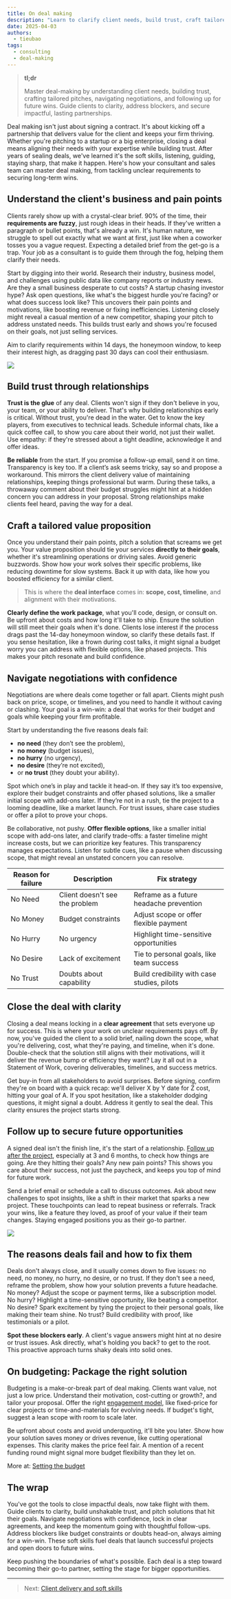 ```yaml
---
title: On deal making
description: "Learn to clarify client needs, build trust, craft tailored pitches, navigate negotiations, and secure long-term wins. Close impactful deals and foster lasting partnerships."
date: 2025-04-03
authors:
  - tieubao
tags:
  - consulting
  - deal-making
---
```


> **tl;dr**
>
> Master deal-making by understanding client needs, building trust, crafting tailored pitches, navigating negotiations, and following up for future wins. Guide clients to clarity, address blockers, and secure impactful, lasting partnerships.

Deal making isn't just about signing a contract. It's about kicking off a partnership that delivers value for the client and keeps your firm thriving. Whether you're pitching to a startup or a big enterprise, closing a deal means aligning their needs with your expertise while building trust. After years of sealing deals, we've learned it's the soft skills, listening, guiding, staying sharp, that make it happen. Here's how your consultant and sales team can master deal making, from tackling unclear requirements to securing long-term wins.

## Understand the client's business and pain points

Clients rarely show up with a crystal-clear brief. 90% of the time, their **requirements are fuzzy**, just rough ideas in their heads. If they've written a paragraph or bullet points, that's already a win. It's human nature, we struggle to spell out exactly what we want at first, just like when a coworker tosses you a vague request. Expecting a detailed brief from the get-go is a trap. Your job as a consultant is to guide them through the fog, helping them clarify their needs.

Start by digging into their world. Research their industry, business model, and challenges using public data like company reports or industry news. Are they a small business desperate to cut costs? A startup chasing investor hype? Ask open questions, like what's the biggest hurdle you're facing? or what does success look like? This uncovers their pain points and motivations, like boosting revenue or fixing inefficiencies. Listening closely might reveal a casual mention of a new competitor, shaping your pitch to address unstated needs. This builds trust early and shows you're focused on their goals, not just selling services.

Aim to clarify requirements within 14 days, the honeymoon window, to keep their interest high, as dragging past 30 days can cool their enthusiasm.

![](assets/xkcd-clear-things-up.png)

## Build trust through relationships

**Trust is the glue** of any deal. Clients won't sign if they don't believe in you, your team, or your ability to deliver. That's why building relationships early is critical. Without trust, you're dead in the water. Get to know the key players, from executives to technical leads. Schedule informal chats, like a quick coffee call, to show you care about their world, not just their wallet. Use empathy: if they're stressed about a tight deadline, acknowledge it and offer ideas.

**Be reliable** from the start. If you promise a follow-up email, send it on time. Transparency is key too. If a client’s ask seems tricky, say so and propose a workaround. This mirrors the client delivery value of maintaining relationships, keeping things professional but warm. During these talks, a throwaway comment about their budget struggles might hint at a hidden concern you can address in your proposal. Strong relationships make clients feel heard, paving the way for a deal.

## Craft a tailored value proposition

Once you understand their pain points, pitch a solution that screams we get you. Your value proposition should tie your services **directly to their goals**, whether it's streamlining operations or driving sales. Avoid generic buzzwords. Show how your work solves their specific problems, like reducing downtime for slow systems. Back it up with data, like how you boosted efficiency for a similar client.

> This is where the **deal interface** comes in: **scope, cost, timeline**, and alignment with their motivations.

**Clearly define the work package**, what you'll code, design, or consult on. Be upfront about costs and how long it'll take to ship. Ensure the solution will still meet their goals when it's done. Clients lose interest if the process drags past the 14-day honeymoon window, so clarify these details fast. If you sense hesitation, like a frown during cost talks, it might signal a budget worry you can address with flexible options, like phased projects. This makes your pitch resonate and build confidence.

## Navigate negotiations with confidence

Negotiations are where deals come together or fall apart. Clients might push back on price, scope, or timelines, and you need to handle it without caving or clashing. Your goal is a win-win: a deal that works for their budget and goals while keeping your firm profitable.

Start by understanding the five reasons deals fail:

- **no need** (they don’t see the problem),
- **no money** (budget issues),
- **no hurry** (no urgency),
- **no desire** (they’re not excited),
- or **no trust** (they doubt your ability).

Spot which one’s in play and tackle it head-on. If they say it’s too expensive, explore their budget constraints and offer phased solutions, like a smaller initial scope with add-ons later. If they’re not in a rush, tie the project to a looming deadline, like a market launch. For trust issues, share case studies or offer a pilot to prove your chops.

Be collaborative, not pushy. **Offer flexible options**, like a smaller initial scope with add-ons later, and clarify trade-offs: a faster timeline might increase costs, but we can prioritize key features. This transparency manages expectations. Listen for subtle cues, like a pause when discussing scope, that might reveal an unstated concern you can resolve.

| Reason for failure | Description                    | Fix strategy                                |
| ------------------ | ------------------------------ | ------------------------------------------- |
| No Need            | Client doesn't see the problem | Reframe as a future headache prevention     |
| No Money           | Budget constraints             | Adjust scope or offer flexible payment      |
| No Hurry           | No urgency                     | Highlight time-sensitive opportunities      |
| No Desire          | Lack of excitement             | Tie to personal goals, like team success    |
| No Trust           | Doubts about capability        | Build credibility with case studies, pilots |

## Close the deal with clarity

Closing a deal means locking in a **clear agreement** that sets everyone up for success. This is where your work on unclear requirements pays off. By now, you've guided the client to a solid brief, nailing down the scope, what you're delivering, cost, what they're paying, and timeline, when it's done. Double-check that the solution still aligns with their motivations, will it deliver the revenue bump or efficiency they want? Lay it all out in a Statement of Work, covering deliverables, timelines, and success metrics.

Get buy-in from all stakeholders to avoid surprises. Before signing, confirm they're on board with a quick recap: we'll deliver X by Y date for Z cost, hitting your goal of A. If you spot hesitation, like a stakeholder dodging questions, it might signal a doubt. Address it gently to seal the deal. This clarity ensures the project starts strong.

## Follow up to secure future opportunities

A signed deal isn't the finish line, it's the start of a relationship. [Follow up after the project](client-delivery.md), especially at 3 and 6 months, to check how things are going. Are they hitting their goals? Any new pain points? This shows you care about their success, not just the paycheck, and keeps you top of mind for future work.

Send a brief email or schedule a call to discuss outcomes. Ask about new challenges to spot insights, like a shift in their market that sparks a new project. These touchpoints can lead to repeat business or referrals. Track your wins, like a feature they loved, as proof of your value if their team changes. Staying engaged positions you as their go-to partner.

![](assets/xkcd-suspicion.png)

## The reasons deals fail and how to fix them

Deals don't always close, and it usually comes down to five issues: no need, no money, no hurry, no desire, or no trust. If they don't see a need, reframe the problem, show how your solution prevents a future headache. No money? Adjust the scope or payment terms, like a subscription model. No hurry? Highlight a time-sensitive opportunity, like beating a competitor. No desire? Spark excitement by tying the project to their personal goals, like making their team shine. No trust? Build credibility with proof, like testimonials or a pilot.

**Spot these blockers early**. A client's vague answers might hint at no desire or trust issues. Ask directly, what's holding you back? to get to the root. This proactive approach turns shaky deals into solid ones.

## On budgeting: Package the right solution

Budgeting is a make-or-break part of deal making. Clients want value, not just a low price. Understand their motivation, cost-cutting or growth?, and tailor your proposal. Offer the right [engagement model](engagement-models.md), like fixed-price for clear projects or time-and-materials for evolving needs. If budget's tight, suggest a lean scope with room to scale later.

Be upfront about costs and avoid underquoting, it'll bite you later. Show how your solution saves money or drives revenue, like cutting operational expenses. This clarity makes the price feel fair. A mention of a recent funding round might signal more budget flexibility than they let on.

More at: [Setting the budget](setting-the-budget.md)

## The wrap

You've got the tools to close impactful deals, now take flight with them. Guide clients to clarity, build unshakable trust, and pitch solutions that hit their goals. Navigate negotiations with confidence, lock in clear agreements, and keep the momentum going with thoughtful follow-ups. Address blockers like budget constraints or doubts head-on, always aiming for a win-win. These soft skills fuel deals that launch successful projects and open doors to future wins.

Keep pushing the boundaries of what's possible. Each deal is a step toward becoming their go-to partner, setting the stage for bigger opportunities.

---

> Next: [Client delivery and soft skills](client-delivery.md)
